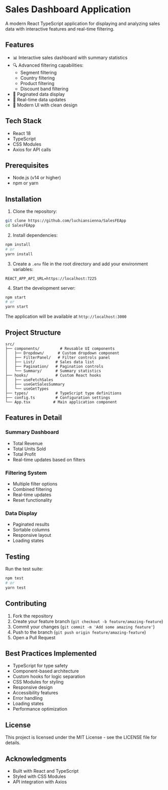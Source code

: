 # Sales Dashboard Application

A modern React TypeScript application for displaying and analyzing sales data with interactive features and real-time filtering.

## Features

- 📊 Interactive sales dashboard with summary statistics
- 🔍 Advanced filtering capabilities:
  - Segment filtering
  - Country filtering
  - Product filtering
  - Discount band filtering
- 📄 Paginated data display
- 🔄 Real-time data updates
- 🎨 Modern UI with clean design

## Tech Stack

- React 18
- TypeScript
- CSS Modules
- Axios for API calls

## Prerequisites

- Node.js (v14 or higher)
- npm or yarn

## Installation

1. Clone the repository:
```bash
git clone https://github.com/luchiansienna/SalesFEApp
cd SalesFEApp
```

2. Install dependencies:
```bash
npm install
# or
yarn install
```

3. Create a `.env` file in the root directory and add your environment variables:
```env
REACT_APP_API_URL=https://localhost:7225
```

4. Start the development server:
```bash
npm start
# or
yarn start
```

The application will be available at `http://localhost:3000`

## Project Structure

```
src/
├── components/         # Reusable UI components
│   ├── Dropdown/      # Custom dropdown component
│   ├── FilterPanel/   # Filter controls panel
│   ├── List/         # Sales data list
│   ├── Pagination/   # Pagination controls
│   └── Summary/      # Summary statistics
├── hooks/            # Custom React hooks
│   ├── useFetchSales
│   ├── useGetSalesSummary
│   └── useGetTypes
├── types/            # TypeScript type definitions
├── config.ts         # Configuration settings
└── App.tsx          # Main application component
```

## Features in Detail

### Summary Dashboard
- Total Revenue
- Total Units Sold
- Total Profit
- Real-time updates based on filters

### Filtering System
- Multiple filter options
- Combined filtering
- Real-time updates
- Reset functionality

### Data Display
- Paginated results
- Sortable columns
- Responsive layout
- Loading states

## Testing

Run the test suite:
```bash
npm test
# or
yarn test
```

## Contributing

1. Fork the repository
2. Create your feature branch (`git checkout -b feature/amazing-feature`)
3. Commit your changes (`git commit -m 'Add some amazing feature'`)
4. Push to the branch (`git push origin feature/amazing-feature`)
5. Open a Pull Request

## Best Practices Implemented

- TypeScript for type safety
- Component-based architecture
- Custom hooks for logic separation
- CSS Modules for styling
- Responsive design
- Accessibility features
- Error handling
- Loading states
- Performance optimization


## License

This project is licensed under the MIT License - see the LICENSE file for details.

## Acknowledgments

- Built with React and TypeScript
- Styled with CSS Modules
- API integration with Axios
